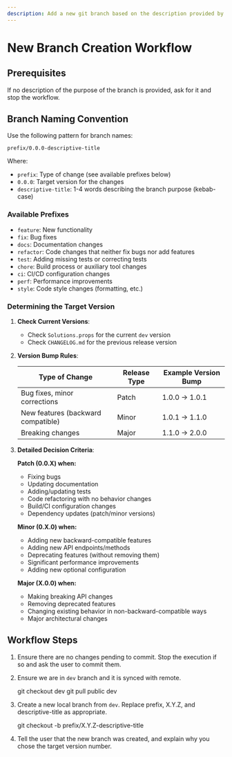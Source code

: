 ```yaml
---
description: Add a new git branch based on the description provided by the user
---
```


# New Branch Creation Workflow

## Prerequisites

If no description of the purpose of the branch is provided, ask for it and stop the workflow.

## Branch Naming Convention

Use the following pattern for branch names:

`prefix/0.0.0-descriptive-title`

Where:
- `prefix`: Type of change (see available prefixes below)
- `0.0.0`: Target version for the changes
- `descriptive-title`: 1-4 words describing the branch purpose (kebab-case)

### Available Prefixes

- `feature`: New functionality
- `fix`: Bug fixes
- `docs`: Documentation changes
- `refactor`: Code changes that neither fix bugs nor add features
- `test`: Adding missing tests or correcting tests
- `chore`: Build process or auxiliary tool changes
- `ci`: CI/CD configuration changes
- `perf`: Performance improvements
- `style`: Code style changes (formatting, etc.)

### Determining the Target Version

1. **Check Current Versions**:

   - Check `Solutions.props` for the current `dev` version
   - Check `CHANGELOG.md` for the previous release version

2. **Version Bump Rules**:

   | Type of Change | Release Type | Example Version Bump |
   |----------------|--------------|----------------------|
   | Bug fixes, minor corrections | Patch | 1.0.0 → 1.0.1 |
   | New features (backward compatible) | Minor | 1.0.1 → 1.1.0 |
   | Breaking changes | Major | 1.1.0 → 2.0.0 |

3. **Detailed Decision Criteria**:

   **Patch (0.0.X) when:**
   - Fixing bugs
   - Updating documentation
   - Adding/updating tests
   - Code refactoring with no behavior changes
   - Build/CI configuration changes
   - Dependency updates (patch/minor versions)

   **Minor (0.X.0) when:**
   - Adding new backward-compatible features
   - Adding new API endpoints/methods
   - Deprecating features (without removing them)
   - Significant performance improvements
   - Adding new optional configuration

   **Major (X.0.0) when:**
   - Making breaking API changes
   - Removing deprecated features
   - Changing existing behavior in non-backward-compatible ways
   - Major architectural changes

## Workflow Steps

1. Ensure there are no changes pending to commit. Stop the execution if so and ask the user to commit them.

2. Ensure we are in `dev` branch and it is synced with remote.

   git checkout dev
   git pull public dev

3. Create a new local branch from `dev`. Replace prefix, X.Y.Z, and descriptive-title as appropriate.

   git checkout -b prefix/X.Y.Z-descriptive-title

4. Tell the user that the new branch was created, and explain why you chose the target version number.